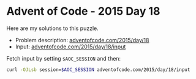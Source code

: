 # Advent of Code - 2015 Day 18
Here are my solutions to this puzzle.

* Problem description: [adventofcode.com/2015/day/18](https://adventofcode.com/2015/day/18)
* Input: [adventofcode.com/2015/day/18/input](https://adventofcode.com/2015/day/18/input)

Fetch input by setting `$AOC_SESSION` and then:
```bash
curl -OJLsb session=$AOC_SESSION adventofcode.com/2015/day/18/input
```
